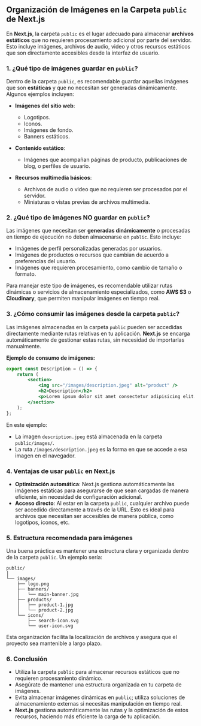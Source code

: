 
## Organización de Imágenes en la Carpeta `public` de Next.js

En **Next.js**, la carpeta `public` es el lugar adecuado para almacenar **archivos estáticos** que no requieren procesamiento adicional por parte del servidor. Esto incluye imágenes, archivos de audio, video y otros recursos estáticos que son directamente accesibles desde la interfaz de usuario.

### 1. ¿Qué tipo de imágenes guardar en `public`?
Dentro de la carpeta `public`, es recomendable guardar aquellas imágenes que son **estáticas** y que no necesitan ser generadas dinámicamente. Algunos ejemplos incluyen:

- **Imágenes del sitio web**:
  - Logotipos.
  - Iconos.
  - Imágenes de fondo.
  - Banners estáticos.

- **Contenido estático**:
  - Imágenes que acompañan páginas de producto, publicaciones de blog, o perfiles de usuario.

- **Recursos multimedia básicos**:
  - Archivos de audio o video que no requieren ser procesados por el servidor.
  - Miniaturas o vistas previas de archivos multimedia.

### 2. ¿Qué tipo de imágenes **NO** guardar en `public`?
Las imágenes que necesitan ser **generadas dinámicamente** o procesadas en tiempo de ejecución no deben almacenarse en `public`. Esto incluye:

- Imágenes de perfil personalizadas generadas por usuarios.
- Imágenes de productos o recursos que cambian de acuerdo a preferencias del usuario.
- Imágenes que requieren procesamiento, como cambio de tamaño o formato.

Para manejar este tipo de imágenes, es recomendable utilizar rutas dinámicas o servicios de almacenamiento especializados, como **AWS S3** o **Cloudinary**, que permiten manipular imágenes en tiempo real.

### 3. ¿Cómo consumir las imágenes desde la carpeta `public`?
Las imágenes almacenadas en la carpeta `public` pueden ser accedidas directamente mediante rutas relativas en tu aplicación. **Next.js** se encarga automáticamente de gestionar estas rutas, sin necesidad de importarlas manualmente.

**Ejemplo de consumo de imágenes:**

```jsx
export const Description = () => {
    return (
        <section>
            <img src="/images/description.jpeg" alt="product" />
            <h2>Description</h2>
            <p>Lorem ipsum dolor sit amet consectetur adipisicing elit. Fugiat, cumque. Provident nisi iusto cupiditate impedit et perferendis fugiat, aspernatur obcaecati adipisci itaque recusandae, amet cum quam dignissimos quis, laborum rerum?</p>
        </section>
    );
};
```

En este ejemplo:
- La imagen `description.jpeg` está almacenada en la carpeta `public/images/`.
- La ruta `/images/description.jpeg` es la forma en que se accede a esa imagen en el navegador.

### 4. Ventajas de usar `public` en Next.js
- **Optimización automática**: Next.js gestiona automáticamente las imágenes estáticas para asegurarse de que sean cargadas de manera eficiente, sin necesidad de configuración adicional.
- **Acceso directo**: Al estar en la carpeta `public`, cualquier archivo puede ser accedido directamente a través de la URL. Esto es ideal para archivos que necesitan ser accesibles de manera pública, como logotipos, iconos, etc.

### 5. Estructura recomendada para imágenes
Una buena práctica es mantener una estructura clara y organizada dentro de la carpeta `public`. Un ejemplo sería:

```
public/
│
└── images/
    ├── logo.png
    ├── banners/
    │   └── main-banner.jpg
    ├── products/
    │   ├── product-1.jpg
    │   └── product-2.jpg
    └── icons/
        ├── search-icon.svg
        └── user-icon.svg
```

Esta organización facilita la localización de archivos y asegura que el proyecto sea mantenible a largo plazo.

### 6. Conclusión
- Utiliza la carpeta `public` para almacenar recursos estáticos que no requieren procesamiento dinámico.
- Asegúrate de mantener una estructura organizada en tu carpeta de imágenes.
- Evita almacenar imágenes dinámicas en `public`; utiliza soluciones de almacenamiento externas si necesitas manipulación en tiempo real.
- **Next.js** gestiona automáticamente las rutas y la optimización de estos recursos, haciendo más eficiente la carga de tu aplicación.
    